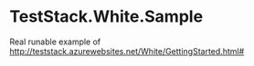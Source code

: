 TestStack.White.Sample
======================

Real runable example of http://teststack.azurewebsites.net/White/GettingStarted.html#
